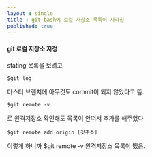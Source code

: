 ```yaml
---
layout : single
title : git bash에 로컬 저장소 목록이 사라짐
published: true
---
```

#### git 로컬 저장소 지정  
stating 목록을 보려고  
```
$git log
```
마스터 브랜치에 아무것도 commit이 되지 않았다고 뜸.  
```
$git remote -v
```
로 원격저장소 확인해도 목록이 안떠서 추가를 해주었다  
```
$git remote add origin [깃주소]
```
이렇게 하니까 $git remote -v 원격저장소 목록이 떴음.
